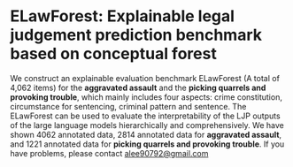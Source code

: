 # ELawForest: Explainable legal judgement prediction benchmark based on conceptual forest
We construct an explainable evaluation benchmark ELawForest (A total of 4,062 items) for the **aggravated assault** and the **picking quarrels and provoking trouble**, which mainly includes four aspects: crime constitution, circumstance for sentencing, criminal pattern and sentence. The ELawForest can be used to evaluate the interpretability of the LJP outputs of the large language models hierarchically and comprehensively. We have shown 4062 annotated data, 2814 annotated data for **aggravated assault**, and 1221 annotated data for **picking quarrels and provoking trouble**. If you have problems, please contact alee90792@gmail.com
